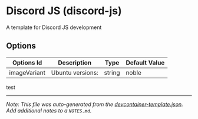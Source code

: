 
# Discord JS (discord-js)

A template for Discord JS development

## Options

| Options Id | Description | Type | Default Value |
|-----|-----|-----|-----|
| imageVariant | Ubuntu versions: | string | noble |

test

---

_Note: This file was auto-generated from the [devcontainer-template.json](https://github.com/Gildraen/devcontainer-templates/blob/main/src/discord-js/devcontainer-template.json).  Add additional notes to a `NOTES.md`._

